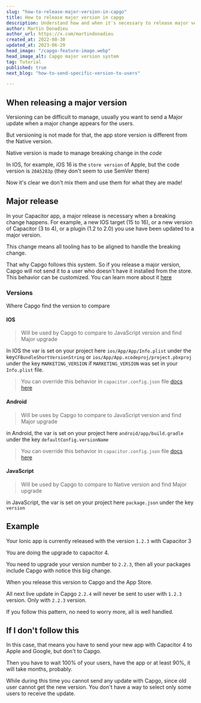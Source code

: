 ```yaml
---
slug: "how-to-release-major-version-in-capgo"
title: How to release major version in capgo
description: Understand how and when it's necessary to release major version for your app without breaking your user app
author: Martin Donadieu
author_url: https://x.com/martindonadieu
created_at: 2022-08-30
updated_at: 2023-06-29
head_image: "/capgo-feature-image.webp"
head_image_alt: Capgo major version system
tag: Tutorial
published: true
next_blog: "how-to-send-specific-version-to-users"

---
```


## When releasing a major version

Versioning can be difficult to manage, usually you want to send a Major update when a major change appears for the users.

But versioning is not made for that, the app store version is different from the Native version.

Native version is made to manage breaking change in the *code*

In IOS, for example, iOS 16 is the `store version` of Apple, but the code version is `20A5283p` (they don't seem to use SemVer there)

Now it's clear we don't mix them and use them for what they are made!

## Major release

In your Capacitor app, a major release is necessary when a breaking change happens. 
For example, a new IOS target (15 to 16), or a new version of Capacitor (3 to 4), or a plugin (1.2 to 2.0) you use have been updated to a major version.

This change means all tooling has to be aligned to handle the breaking change.

That why Capgo follows this system.
So if you release a major version, Capgo will not send it to a user who doesn't have it installed from the store.\
This behavior can be customized. You can learn more about it [here](/docs/tooling/cli/#disable-updates-strategy)

### Versions

Where Capgo find the version to compare

#### IOS
  > Will be used by Capgo to compare to JavaScript version and find Major upgrade

 In IOS the var is set on your project here `ios/App/App/Info.plist` under the key`CFBundleShortVersionString` or `ios/App/App.xcodeproj/project.pbxproj` under the key `MARKETING_VERSION` if `MARKETING_VERSION` was set in your `Info.plist` file.
  > You can override this behavior in `capacitor.config.json` file [docs here](/docs/plugin/auto-update#advanced-settings/)

#### Android
  > Will be uses by Capgo to compare to JavaScript version and find Major upgrade

  in Android, the var is set on your project here `android/app/build.gradle` under the key `defaultConfig.versionName`
  > You can override this behavior in `capacitor.config.json` file [docs here](/docs/plugin/auto-update#advanced-settings/)

#### JavaScript
  > Will be used by Capgo to compare to Native version and find Major upgrade

  in JavaScript, the var is set on your project here `package.json` under the key `version`
## Example

Your Ionic app is currently released with the version `1.2.3` with Capacitor 3

You are doing the upgrade to capacitor 4.

You need to upgrade your version number to `2.2.3`, then all your packages include Capgo with notice this big change.

When you release this version to Capgo and the App Store.

All next live update in Capgo `2.2.4` will never be sent to user with `1.2.3` version. Only with `2.2.3` version.

If you follow this pattern, no need to worry more, all is well handled.


## If I don't follow this

In this case, that means you have to send your new app with Capacitor 4 to Apple and Google, but don't to Capgo.

Then you have to wait 100% of your users, have the app or at least 90%, it will take months, probably.

While during this time you cannot send any update with Capgo, since old user cannot get the new version.
You don't have a way to select only some users to receive the update.

